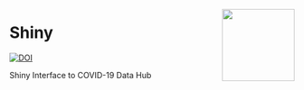 <a href="https://covid19datahub.io"><img src="https://storage.covid19datahub.io/logo.svg" align="right" height="128"/></a>

# Shiny
[![DOI](https://joss.theoj.org/papers/10.21105/joss.02376/status.svg)](https://doi.org/10.21105/joss.02376)

Shiny Interface to COVID-19 Data Hub
